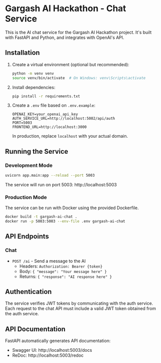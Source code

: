 # Gargash AI Hackathon - Chat Service

This is the AI chat service for the Gargash AI Hackathon project. It's built with FastAPI and Python, and integrates with OpenAI's API.

## Installation

1. Create a virtual environment (optional but recommended):
   ```bash
   python -m venv venv
   source venv/bin/activate  # On Windows: venv\Scripts\activate
   ```

2. Install dependencies:
   ```bash
   pip install -r requirements.txt
   ```

3. Create a `.env` file based on `.env.example`:
   ```
   OPENAI_KEY=your_openai_api_key
   AUTH_SERVICE_URL=http://localhost:5002/api/auth
   PORT=5003
   FRONTEND_URL=http://localhost:3000
   ```

   In production, replace `localhost` with your actual domain.

## Running the Service

### Development Mode
```bash
uvicorn app.main:app --reload --port 5003
```
The service will run on port 5003: http://localhost:5003

### Production Mode
The service can be run with Docker using the provided Dockerfile.

```bash
docker build -t gargash-ai-chat .
docker run -p 5003:5003 --env-file .env gargash-ai-chat
```

## API Endpoints

### Chat

- `POST /ai` - Send a message to the AI
  - Headers: `Authorization: Bearer {token}`
  - Body: `{ "message": "Your message here" }`
  - Returns: `{ "response": "AI response here" }`

## Authentication

The service verifies JWT tokens by communicating with the auth service. Each request to the chat API must include a valid JWT token obtained from the auth service.

## API Documentation

FastAPI automatically generates API documentation:
- Swagger UI: http://localhost:5003/docs
- ReDoc: http://localhost:5003/redoc